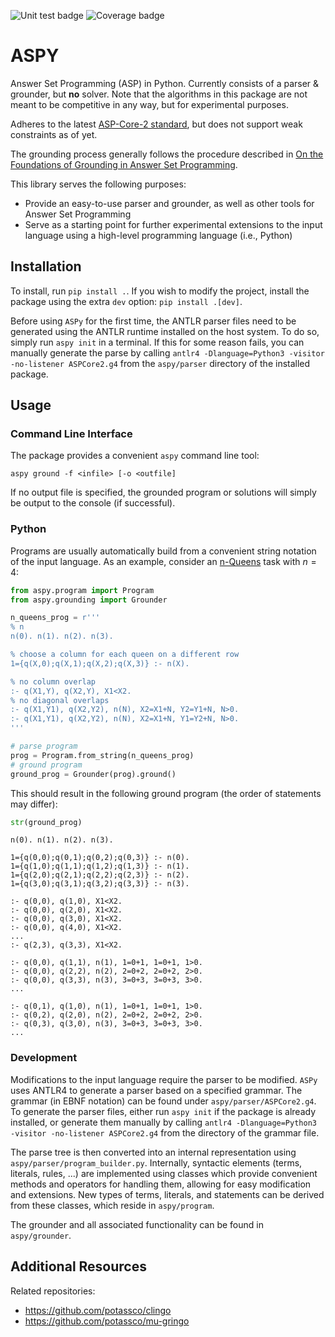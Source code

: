 ![Unit test badge](https://img.shields.io/badge/Unit_tests-passed-blue?color=rgb(0,128,0))
![Coverage badge](https://img.shields.io/badge/Coverage-93%25-blue?color=rgb(35,145,0))

# ASPY

Answer Set Programming (ASP) in Python. Currently consists of a parser & grounder, but **no** solver. Note that the algorithms in this package are not meant to be competitive in any way, but for experimental purposes.

Adheres to the latest [ASP-Core-2 standard](https://arxiv.org/abs/1911.04326), but does not support weak constraints as of yet.

The grounding process generally follows the procedure described in [On the Foundations of Grounding in Answer Set Programming](https://arxiv.org/abs/2108.04769).

This library serves the following purposes:
* Provide an easy-to-use parser and grounder, as well as other tools for Answer Set Programming
* Serve as a starting point for further experimental extensions to the input language using a high-level programming language (i.e., Python)

## Installation

To install, run `pip install .`. If you wish to modify the project, install the package using the extra `dev` option: `pip install .[dev]`.

Before using `ASPy` for the first time, the ANTLR parser files need to be generated using the ANTLR runtime installed on the host system. To do so, simply run `aspy init` in a terminal. If this for some reason fails, you can manually generate the parse by calling `antlr4 -Dlanguage=Python3 -visitor -no-listener ASPCore2.g4` from the `aspy/parser` directory of the installed package.

## Usage

### Command Line Interface

The package provides a convenient `aspy` command line tool:
```
aspy ground -f <infile> [-o <outfile]
```
If no output file is specified, the grounded program or solutions will simply be output to the console (if successful).

### Python

Programs are usually automatically build from a convenient string notation of the input language. As an example, consider an [n-Queens](https://en.wikipedia.org/wiki/Eight_queens_puzzle) task with $n=4$:
```python
from aspy.program import Program
from aspy.grounding import Grounder

n_queens_prog = r'''
% n
n(0). n(1). n(2). n(3).

% choose a column for each queen on a different row
1={q(X,0);q(X,1);q(X,2);q(X,3)} :- n(X).

% no column overlap
:- q(X1,Y), q(X2,Y), X1<X2.
% no diagonal overlaps
:- q(X1,Y1), q(X2,Y2), n(N), X2=X1+N, Y2=Y1+N, N>0.
:- q(X1,Y1), q(X2,Y2), n(N), X2=X1+N, Y1=Y2+N, N>0.
'''

# parse program
prog = Program.from_string(n_queens_prog)
# ground program
ground_prog = Grounder(prog).ground()
```
This should result in the following ground program (the order of statements may differ):
```python
str(ground_prog)
```
```
n(0). n(1). n(2). n(3).

1={q(0,0);q(0,1);q(0,2);q(0,3)} :- n(0).
1={q(1,0);q(1,1);q(1,2);q(1,3)} :- n(1).
1={q(2,0);q(2,1);q(2,2);q(2,3)} :- n(2).
1={q(3,0);q(3,1);q(3,2);q(3,3)} :- n(3).

:- q(0,0), q(1,0), X1<X2.
:- q(0,0), q(2,0), X1<X2.
:- q(0,0), q(3,0), X1<X2.
:- q(0,0), q(4,0), X1<X2.
...
:- q(2,3), q(3,3), X1<X2.

:- q(0,0), q(1,1), n(1), 1=0+1, 1=0+1, 1>0.
:- q(0,0), q(2,2), n(2), 2=0+2, 2=0+2, 2>0.
:- q(0,0), q(3,3), n(3), 3=0+3, 3=0+3, 3>0.
...

:- q(0,1), q(1,0), n(1), 1=0+1, 1=0+1, 1>0.
:- q(0,2), q(2,0), n(2), 2=0+2, 2=0+2, 2>0.
:- q(0,3), q(3,0), n(3), 3=0+3, 3=0+3, 3>0.
...
```

### Development

Modifications to the input language require the parser to be modified. `ASPy` uses ANTLR4 to generate a parser based on a specified grammar. The grammar (in EBNF notation) can be found under `aspy/parser/ASPCore2.g4`. To generate the parser files, either run `aspy init` if the package is already installed, or generate them manually by calling `antlr4 -Dlanguage=Python3 -visitor -no-listener ASPCore2.g4` from the directory of the grammar file.

The parse tree is then converted into an internal representation using `aspy/parser/program_builder.py`. Internally, syntactic elements (terms, literals, rules, ...) are implemented using classes which provide convenient methods and operators for handling them, allowing for easy modification and extensions. New types of terms, literals, and statements can be derived from these classes, which reside in `aspy/program`.

The grounder and all associated functionality can be found in `aspy/grounder`.

## Additional Resources

Related repositories:
* https://github.com/potassco/clingo
* https://github.com/potassco/mu-gringo